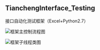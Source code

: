 ## TianchengInterface_Testing
接口自动化测试框架（Excel+Python2.7）

![框架主控制流程图](http://i.v2ex.co/JLSTM9Mq.jpeg)

![框架子线程类图](http://i.v2ex.co/10OORx70.jpeg)
